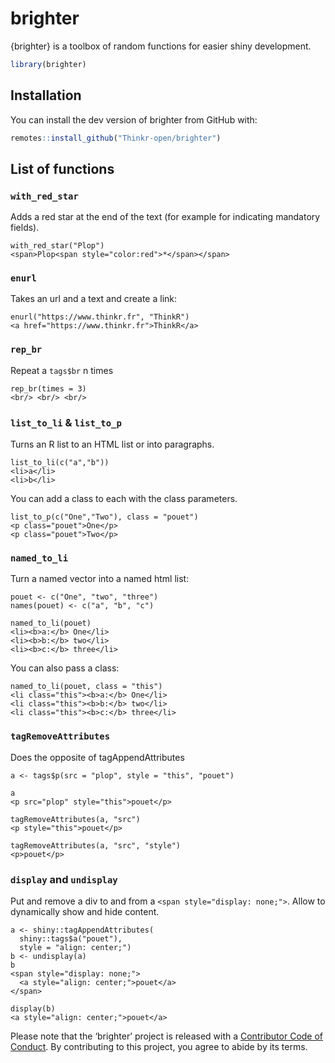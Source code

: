 
<!-- README.md is generated from README.Rmd. Please edit that file -->

# brighter

{brighter} is a toolbox of random functions for easier shiny
development.

``` r
library(brighter)
```

## Installation

You can install the dev version of brighter from GitHub with:

``` r
remotes::install_github("Thinkr-open/brighter")
```

## List of functions

### `with_red_star`

Adds a red star at the end of the text (for example for indicating
mandatory fields).

    with_red_star("Plop")
    <span>Plop<span style="color:red">*</span></span>

### `enurl`

Takes an url and a text and create a link:

    enurl("https://www.thinkr.fr", "ThinkR")
    <a href="https://www.thinkr.fr">ThinkR</a>

### `rep_br`

Repeat a `tags$br` n times

    rep_br(times = 3)
    <br/> <br/> <br/>

### `list_to_li` & `list_to_p`

Turns an R list to an HTML list or into paragraphs.

    list_to_li(c("a","b"))
    <li>a</li>
    <li>b</li>

You can add a class to each with the class parameters.

    list_to_p(c("One","Two"), class = "pouet")
    <p class="pouet">One</p>
    <p class="pouet">Two</p>

### `named_to_li`

Turn a named vector into a named html list:

    pouet <- c("One", "two", "three")
    names(pouet) <- c("a", "b", "c")
    
    named_to_li(pouet)
    <li><b>a:</b> One</li>
    <li><b>b:</b> two</li>
    <li><b>c:</b> three</li>

You can also pass a class:

    named_to_li(pouet, class = "this")
    <li class="this"><b>a:</b> One</li>
    <li class="this"><b>b:</b> two</li>
    <li class="this"><b>c:</b> three</li>

### `tagRemoveAttributes`

Does the opposite of tagAppendAttributes

    a <- tags$p(src = "plop", style = "this", "pouet")
    
    a
    <p src="plop" style="this">pouet</p>
    
    tagRemoveAttributes(a, "src")
    <p style="this">pouet</p>
    
    tagRemoveAttributes(a, "src", "style")
    <p>pouet</p>

### `display` and `undisplay`

Put and remove a div to and from a `<span style="display: none;">`.
Allow to dynamically show and hide content.

    a <- shiny::tagAppendAttributes(
      shiny::tags$a("pouet"), 
      style = "align: center;")
    b <- undisplay(a)
    b
    <span style="display: none;">
      <a style="align: center;">pouet</a>
    </span>
      
    display(b)
    <a style="align: center;">pouet</a>

Please note that the ‘brighter’ project is released with a [Contributor
Code of Conduct](CODE_OF_CONDUCT.md). By contributing to this project,
you agree to abide by its terms.
